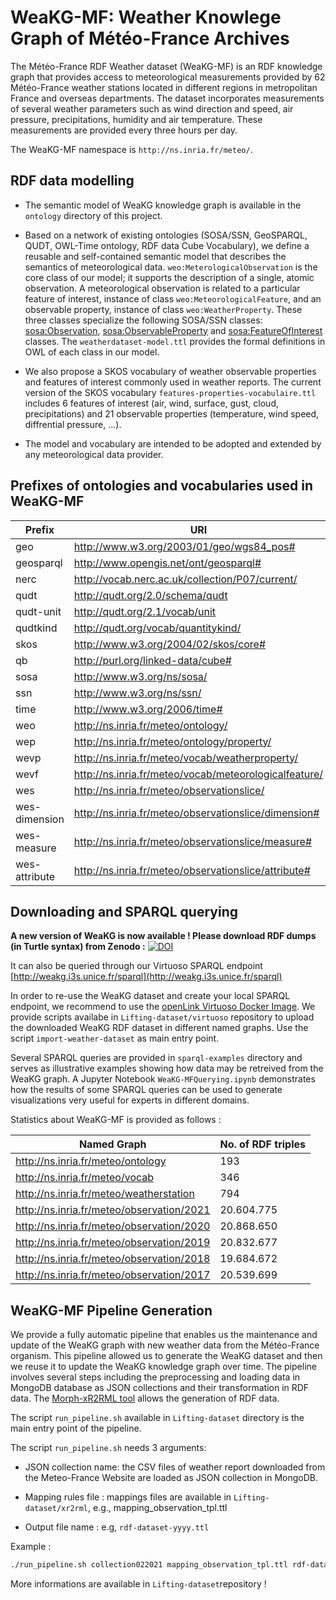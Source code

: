 # WeaKG-MF: Weather Knowlege Graph of Météo-France Archives

The Météo-France RDF Weather dataset (WeaKG-MF) is an RDF knowledge graph that provides access to meteorological measurements provided by 62 Météo-France weather stations located in different regions in metropolitan France and overseas departments. The dataset incorporates measurements of several weather parameters such as wind direction and speed, air pressure, precipitations, humidity and air temperature. These measurements are provided every three hours per day.

The WeaKG-MF namespace is ```http://ns.inria.fr/meteo/```. 

## RDF data modelling 

- The semantic model of WeaKG knowledge graph is available in the ```ontology``` directory of this project.

- Based on a network of existing ontologies (SOSA/SSN, GeoSPARQL, QUDT, OWL-Time ontology, RDF data Cube Vocabulary), we define a reusable and self-contained semantic model that describes the semantics of meteorological data. ```weo:MeterologicalObservation``` is the core class of our model; it supports the description of a single, atomic observation. A meteorological observation is related to a particular feature of interest, instance of class ```weo:MeteorologicalFeature```, and an observable property, instance of class ```weo:WeatherProperty```. These three classes specialize the following SOSA/SSN classes: [sosa:Observation](https://www.w3.org/TR/vocab-ssn/#SOSAObservation), [sosa:ObservableProperty](https://www.w3.org/TR/vocab-ssn/#SOSAObservableProperty) and [sosa:FeatureOfInterest](https://www.w3.org/TR/vocab-ssn/#SOSAFeatureOfInterest) classes. The `weatherdataset-model.ttl` provides the formal definitions in OWL of each class in our model. 

- We also propose a SKOS vocabulary of weather observable properties and features of interest commonly used in weather reports. The current version of the SKOS vocabulary ```features-properties-vocabulaire.ttl``` includes 6 features of interest (air, wind, surface, gust, cloud, precipitations) and 21 observable properties (temperature, wind speed, diffrential pressure, ...). 

- The model and vocabulary are intended to be adopted and extended by any meteorological data provider. 

## Prefixes of ontologies and vocabularies used in WeaKG-MF

| Prefix  | URI |
| ------------- | ------------- |
| geo  | http://www.w3.org/2003/01/geo/wgs84_pos#  |
| geosparql | http://www.opengis.net/ont/geosparql# |
| nerc | http://vocab.nerc.ac.uk/collection/P07/current/ |
| qudt | http://qudt.org/2.0/schema/qudt |
| qudt-unit | http://qudt.org/2.1/vocab/unit  |
| qudtkind | http://qudt.org/vocab/quantitykind/ |
| skos | http://www.w3.org/2004/02/skos/core#  |
| qb | http://purl.org/linked-data/cube# |
| sosa |http://www.w3.org/ns/sosa/  |
| ssn | http://www.w3.org/ns/ssn/ |
| time | http://www.w3.org/2006/time# |
| weo | http://ns.inria.fr/meteo/ontology/ |
| wep | http://ns.inria.fr/meteo/ontology/property/ |
| wevp | http://ns.inria.fr/meteo/vocab/weatherproperty/ |
| wevf | http://ns.inria.fr/meteo/vocab/meteorologicalfeature/ |
| wes | http://ns.inria.fr/meteo/observationslice/ |
| wes-dimension| <http://ns.inria.fr/meteo/observationslice/dimension#> |
| wes-measure| <http://ns.inria.fr/meteo/observationslice/measure#> |
| wes-attribute| <http://ns.inria.fr/meteo/observationslice/attribute#> |

## Downloading and SPARQL querying 

**A new version of WeaKG is now available ! Please download RDF dumps (in Turtle syntax) from Zenodo :** [![DOI](https://zenodo.org/badge/DOI/10.5281/zenodo.5925413.svg)](https://doi.org/10.5281/zenodo.5925413)

It can also be queried through our Virtuoso SPARQL endpoint [http://weakg.i3s.unice.fr/sparql](http://weakg.i3s.unice.fr/sparql)

In order to re-use the WeaKG dataset and create your local SPARQL endpoint, we recommend to use the [openLink Virtuoso Docker Image](https://hub.docker.com/r/openlink/virtuoso-closedsource-8). We provide scripts availabe in ```Lifting-dataset/virtuoso``` repository to upload the downloaded WeaKG  RDF dataset in different named graphs. Use the script ```import-weather-dataset``` as main entry point. 

Several SPARQL queries are provided in ```sparql-examples``` directory and serves as illustrative examples showing how data may be retreived from the WeaKG graph. A Jupyter Notebook ```WeaKG-MFQuerying.ipynb``` demonstrates how the results of some SPARQL queries can be used to generate visualizations very useful for experts in different domains. 

Statistics about WeaKG-MF is provided as follows :

| Named Graph  | No. of RDF triples |
| ------------- | ------------- |
| http://ns.inria.fr/meteo/ontology  | 193  |
| http://ns.inria.fr/meteo/vocab | 346 |
| http://ns.inria.fr/meteo/weatherstation | 794 |
| http://ns.inria.fr/meteo/observation/2021 | 20.604.775 |
| http://ns.inria.fr/meteo/observation/2020 | 20.868.650  |
| http://ns.inria.fr/meteo/observation/2019 | 20.832.677 |
| http://ns.inria.fr/meteo/observation/2018 | 19.684.672 |
| http://ns.inria.fr/meteo/observation/2017 | 20.539.699 |

## WeaKG-MF Pipeline Generation

We provide a fully automatic pipeline that enables us the maintenance and update of the WeaKG graph with new weather data from the Météo-France organism. This pipeline allowed us to generate the WeaKG dataset and then we reuse it to update the WeaKG knowledge graph over time. The pipeline involves several steps including the preprocessing and loading data in MongoDB database as JSON collections and their transformation in RDF data. The [Morph-xR2RML tool](https://github.com/frmichel/morph-xr2rml/) allows the generation of RDF data. 
 
The script ```run_pipeline.sh``` available in ```Lifting-dataset``` directory is the main entry point of the pipeline.

The script ```run_pipeline.sh``` needs 3 arguments: 
 
* JSON collection name: the CSV files of weather report downloaded from the Meteo-France Website are loaded as JSON collection in MongoDB.

* Mapping rules file : mappings files are available in ```Lifting-dataset/xr2rml```, e.g., mapping_observation_tpl.ttl

* Output file name : e.g, ```rdf-dataset-yyyy.ttl```

Example : 

```bash
./run_pipeline.sh collection022021 mapping_observation_tpl.ttl rdf-dataset-02-2021.ttl
```
More informations are available in ```Lifting-dataset```repository !
